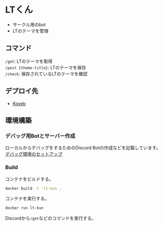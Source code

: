 # LTくん
- サークル用のbot
- LTのテーマを管理

## コマンド
`/get`: LTのテーマを取得<br>
`/post {theme-title}`: LTのテーマを保存<br>
`/check`: 保存されているLTのテーマを確認<br>

## デプロイ先
- [Koyeb](https://app.koyeb.com)

## 環境構築
### デバッグ用Botとサーバー作成
ローカルからデバッグをするためのDiscord Botの作成などを記載しています。
[デバッグ環境のセットアップ](./docs/setup-dev.md)

### Build
コンテナをビルドする。  
```sh
docker build -t -lt-kun .
```

コンテナを実行する。  
```sh
docker run lt-kun
```

Discordから`/get`などのコマンドを実行する。  
